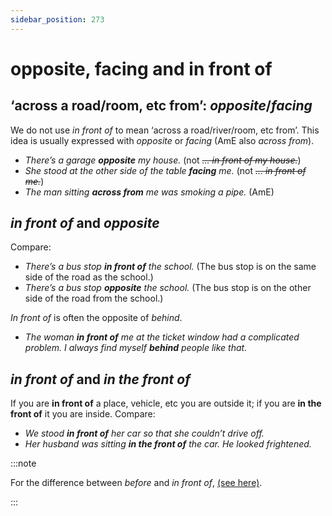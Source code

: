 ```yaml
---
sidebar_position: 273
---
```


# opposite, facing and in front of

## ‘across a road/room, etc from’: *opposite*/*facing*

We do not use *in front of* to mean ‘across a road/river/room, etc from’. This idea is usually expressed with *opposite* or *facing* (AmE also *across from*).

- *There’s a garage **opposite** my house.* (not *~~… in front of my house.~~*)
- *She stood at the other side of the table **facing** me.* (not *~~… in front of me.~~*)
- *The man sitting **across from** me was smoking a pipe.* (AmE)

## *in front of* and *opposite*

Compare:

- *There’s a bus stop **in front of** the school.* (The bus stop is on the same side of the road as the school.)
- *There’s a bus stop **opposite** the school.* (The bus stop is on the other side of the road from the school.)

*In front of* is often the opposite of *behind*.

- *The woman **in front of** me at the ticket window had a complicated problem. I always find myself **behind** people like that.*

## *in front of* and *in the front of*

If you are **in front of** a place, vehicle, etc you are outside it; if you are **in the front of** it you are inside. Compare:

- *We stood **in front of** her car so that she couldn’t drive off.*
- *Her husband was sitting **in the front of** the car. He looked frightened.*

:::note

For the difference between *before* and *in front of*, [(see here)](./before-preposition-and-in-front-of).

:::
